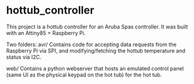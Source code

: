 # hottub_controller

This project is a hottub controller for an Aruba Spas controller. It was built with an Attiny85 + Raspberry Pi.

Two folders:
avr/
  Contains code for accepting data requests from the Raspberry Pi via SPI, and modifying/fetching the
  hottub temperature and status via I2C.
  
web/
  Contains a python webserver that hosts an emulated control panel (same UI as the physical keypad on the
  hot tub) for the hot tub.
